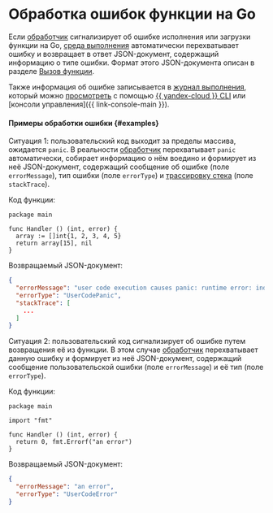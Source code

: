 # Обработка ошибок функции на Go

Если [обработчик](handler.md) сигнализирует об ошибке исполнения или загрузки функции на Go, [среда выполнения](../../concepts/runtime/index.md) автоматически перехватывает ошибку и возвращает в ответ JSON-документ, содержащий информацию о типе ошибки. Формат этого JSON-документа описан в разделе [Вызов функции](../../concepts/function-invoke.md#error).

Также информация об ошибке записывается в [журнал выполнения](logging.md), который можно [просмотреть](../../operations/function/function-logs.md) с помощью [{{ yandex-cloud }} CLI](../../../cli/index.yaml) или [консоли управления]({{ link-console-main }}).

#### Примеры обработки ошибки {#examples}

Ситуация 1: пользовательский код выходит за пределы массива, ожидается `panic`. В реальности [обработчик](handler.md) перехватывает `panic` автоматически, собирает информацию о нём воедино и формирует из неё JSON-документ, содержащий сообщение об ошибке (поле `errorMessage`), тип ошибки (поле `errorType`) и [трассировку стека](https://ru.qwe.wiki/wiki/Stack_trace) (поле `stackTrace`).

Код функции:

```golang
package main

func Handler () (int, error) {
  array := []int{1, 2, 3, 4, 5}
  return array[15], nil
}
```

Возвращаемый JSON-документ:

```json
{
  "errorMessage": "user code execution causes panic: runtime error: index out of range [15] with length 5",
  "errorType": "UserCodePanic",
  "stackTrace": [
    ...
  ]
}
```

Ситуация 2: пользовательский код сигнализирует об ошибке путем возвращения её из функции. В этом случае [обработчик](handler.md) перехватывает данную ошибку и формирует из неё JSON-документ, содержащий сообщение пользовательской ошибки (поле `errorMessage`) и её тип (поле `errorType`).

Код функции:

```golang
package main

import "fmt"

func Handler () (int, error) {
  return 0, fmt.Errorf("an error")
}
```

Возвращаемый JSON-документ:

```json
{
  "errorMessage": "an error",
  "errorType": "UserCodeError"
}
```
